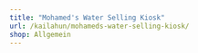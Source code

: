 ```yaml
---
title: "Mohamed's Water Selling Kiosk"
url: /kailahun/mohameds-water-selling-kiosk/
shop: Allgemein
---
```

